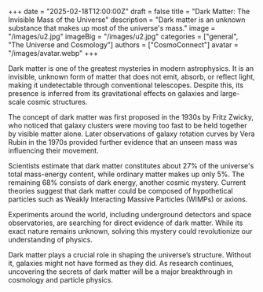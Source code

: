 +++
date = "2025-02-18T12:00:00Z"
draft = false
title = "Dark Matter: The Invisible Mass of the Universe"
description = "Dark matter is an unknown substance that makes up most of the universe's mass."
image = "/images/u2.jpg"
imageBig = "/images/u2.jpg"
categories = ["general", "The Universe and Cosmology"]
authors = ["CosmoConnect"]
avatar = "/images/avatar.webp"
+++

Dark matter is one of the greatest mysteries in modern astrophysics. It is an invisible, unknown form of matter that does not emit, absorb, or reflect light, making it undetectable through conventional telescopes. Despite this, its presence is inferred from its gravitational effects on galaxies and large-scale cosmic structures.

The concept of dark matter was first proposed in the 1930s by Fritz Zwicky, who noticed that galaxy clusters were moving too fast to be held together by visible matter alone. Later observations of galaxy rotation curves by Vera Rubin in the 1970s provided further evidence that an unseen mass was influencing their movement.

Scientists estimate that dark matter constitutes about 27% of the universe's total mass-energy content, while ordinary matter makes up only 5%. The remaining 68% consists of dark energy, another cosmic mystery. Current theories suggest that dark matter could be composed of hypothetical particles such as Weakly Interacting Massive Particles (WIMPs) or axions.

Experiments around the world, including underground detectors and space observatories, are searching for direct evidence of dark matter. While its exact nature remains unknown, solving this mystery could revolutionize our understanding of physics.

Dark matter plays a crucial role in shaping the universe’s structure. Without it, galaxies might not have formed as they did. As research continues, uncovering the secrets of dark matter will be a major breakthrough in cosmology and particle physics.

